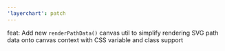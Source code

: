 ```yaml
---
'layerchart': patch
---
```


feat: Add new `renderPathData()` canvas util to simplify rendering SVG path data onto canvas context with CSS variable and class support
